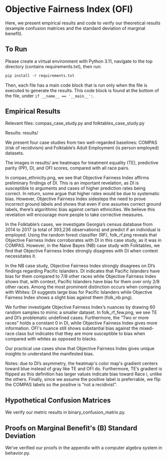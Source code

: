 # Objective Fairness Index (OFI)

Here, we present empirical results and code to verify our theoretical results (example confusion matrices and 
the standard deviation of marginal benefit).

## To Run

Please create a virtual environment with Python 3.11, navigate to the top directory (contains requirements.txt), 
then run:
```python
pip install -r requirements.txt
```

Then, each file has a main code block that is run only when the file is executed to generate the results.
This code block is found at the bottom of the file, under ```if __name__ == '__main__':```.

## Empirical Results

Relevant files: compas_case_study.py and folktables_case_study.py

Results: results/

We present four case studies from two well-regarded baselines: COMPAS (risk of recidivism) and Folktable’s Adult Employment (is person employed) datasets. 

The images in results/ are heatmaps for treatment equality (TE), predictive parity (PP), DI, and OFI scores, compared with all race pairs.

In compas_ethnicity.png, we see that Objective Fairness Index affirms preliminary findings of DI. This is an important revelation, as DI is susceptible to arguments and cases of higher prediction rates being correct. In return, some argue that higher rates would be due to systematic bias. However, Objective Fairness Index sidesteps the need to prove incorrect ground labels and shows that even if one assumes correct ground labels, there’s algorithmic bias against certain ethnicities. We believe this revelation will encourage more people to take corrective measures.

In the Folktable’s cases, we investigate Georgia’s census database from 2014 to 2017 (a total of 393,236 observations) and predict if an individual is employed. Using the random forest classifier (RF), folk_rf.png reveals that Objective Fairness Index corroborates with DI in this case study, as it was in COMPAS. However, in the Naive Bayes (NB) case study with Folktables, we find that Objective Fairness Index strongly disagrees with DI when context necessitates it.

In the NB case study, Objective Fairness Index strongly disagrees on DI’s findings regarding Pacific Islanders. DI indicates that Pacific Islanders have bias for them compared to 7/8 other races while Objective Fairness Index shows that, with context, Pacific Islanders have bias for them over only 2/8 other races. Among the most prominent distinction occurs when comparing with Whites: DI suggests large bias for Pacific Islanders while Objective Fairness Index shows a slight bias against them (folk_nb.png).

We further investigate Objective Fairness Index’s nuances by drawing 60 random samples to mimic a smaller dataset. In folk_rf_few.png, we see TE and DI’s problematic undefined cases. Furthermore, the “Two or more races” holds a constant 0 in DI, while Objective Fairness Index gives more information. OFI's nuance still shows substantial bias against the mixed-race class but indicates that they are more susceptible to bias when compared with whites as opposed to blacks.

Our practical use cases show that Objective Fairness Index gives unique insights to understand the manifested bias. 

Notes: due to DI’s asymmetry, the heatmap's color map's gradient centers toward blue instead of gray like TE and OFI do. Furthermore, TE’s gradient is flipped as this definition has larger values indicate bias toward Race i, unlike the others. Finally, since we assume the positive label is preferrable, we flip the COMPAS labels so the positive is “not a recidivist”. 
## Hypothetical Confusion Matrices

We verify our metric results in binary_confusion_matrix.py.

## Proofs on Marginal Benefit's (B) Standard Deviation

We’ve verified our proofs in the appendix with a computer algebra system in behavior.py. 